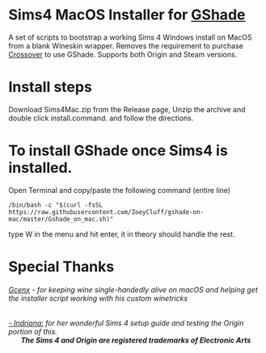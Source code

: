 # Sims4 MacOS Installer for [GShade](https://gposers.com/gshade/)
A set of scripts to bootstrap a working Sims 4 Windows install on MacOS from a blank Wineskin wrapper. Removes the requirement to purchase [Crossover](https://www.codeweavers.com/crossover#mac) to use GShade. Supports both Origin and Steam versions.

# Install steps
Download Sims4Mac.zip from the Release page, Unzip the archive and double click install.command.
and follow the directions.

# To install GShade once Sims4 is installed.
Open Terminal and copy/paste the following command (entire line)
```
/bin/bash -c "$(curl -fsSL https://raw.githubusercontent.com/ZoeyCluff/gshade-on-mac/master/Gshade_on_mac.sh)"
```
type W in the menu and hit enter, it in theory should handle the rest.

# Special Thanks
<h6><a href="https://github.com/Gcenx">Gcenx</a> - for keeping wine single-handedly alive on macOS and helping get the installer script working with his custom winetricks<br>
<h6><a href=https://www.youtube.com/c/Indriana-sims"> - Indriana:</a>  for her wonderful Sims 4 setup guide and testing the Origin portion of this.<br>

<div align="center"><b>The Sims 4 and Origin are registered trademarks of Electronic Arts</b></div>
